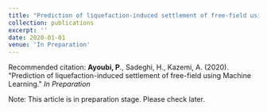 ```yaml
---
title: "Prediction of liquefaction-induced settlement of free-field using Machine Learning"
collection: publications
excerpt: ''
date: 2020-01-01
venue: 'In Preparation'
---
```


Recommended citation: **Ayoubi, P**., Sadeghi, H., Kazemi, A. (2020). &quot;Prediction of liquefaction-induced settlement of free-field using Machine Learning.&quot; <i> In Preparation</i>

Note: This article is in preparation stage. Please check later. 
